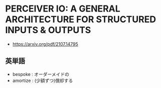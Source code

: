 # PERCEIVER IO: A GENERAL ARCHITECTURE FOR STRUCTURED INPUTS & OUTPUTS
- https://arxiv.org/pdf/2107.14795

## 英単語
- bespoke : オーダーメイドの
- amortize : (少額ずつ)償却する